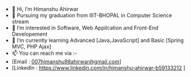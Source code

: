 - 👋 Hi, I’m Himanshu Ahirwar
- 🏫 Pursuing my graduation from IIIT-BHOPAL in Computer Science stream
- 👀 I’m interested in Software, Web Appilcation and Front-End Developement
- 🌱 I’m currently learning Advanced [Java,JavaScript] and Basic [Spring MVC, PHP Ajax]
- 📫 You can reach me via :-
-  [Email : 007himanshu98ahirwar@gmail.com]
-  [LinkedIn : https://www.linkedin.com/in/himanshu-ahirwar-b59133212 ]

<!---
h1manshu98/h1manshu98 is a ✨ special ✨ repository because its `README.md` (this file) appears on your GitHub profile.
You can click the Preview link to take a look at your changes.
--->
